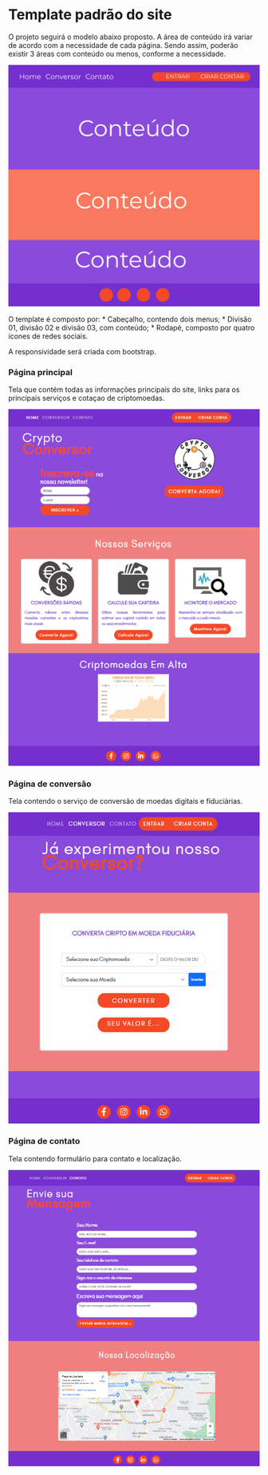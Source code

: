 # Template padrão do site

O projeto seguirá o modelo abaixo proposto. A área de conteúdo irá variar de acordo com a necessidade de cada página. Sendo assim, poderão existir 3 áreas com conteúdo ou menos, conforme a necessidade.

![Template](img/template_padrao.png)


O template é composto por:
    * Cabeçalho, contendo dois menus;
    * Divisão 01, divisão 02 e divisão 03, com conteúdo;
    * Rodapé, composto por quatro ícones de redes sociais.

A responsividade será criada com bootstrap.


### Página principal

Tela que contém todas as informações principais do site, links para os principais serviços e cotaçao de criptomoedas.

![Landing page](img/tela_main.png)

### Página de conversão

Tela contendo o serviço de conversão de moedas digitais e fiduciárias.

![Landing page](img/tela_conversao.png)

### Página de contato

Tela contendo formulário para contato e localização.

![Landing page](img/tela_contato.png)